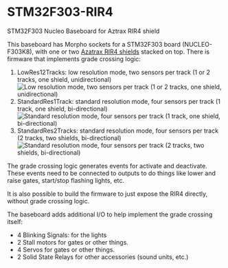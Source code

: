 # STM32F303-RIR4

STM32F303 Nucleo Baseboard for Aztrax RIR4 shield

This baseboard has Morpho sockets for a STM32F303 board (NUCLEO-F303K8), with 
one or two [Azatrax RIR4 
shields](https://www.azatrax.com/arduino-shield-ir-detector.html) stacked on 
top.  There is firmware that implements grade crossing logic:

1. LowRes12Tracks: low resolution mode, two sensors per track (1 or 2 tracks, 
one shield, unidirectional) ![Low resolution mode, two sensors per track (1 or 
2 tracks, one shield, 
unidirectional)](https://github.com/RobertPHeller/STM32F303-RIR4/blob/main/firmware/doc/images/LowRes12Tracks.png)
2. StandardRes1Track: standard resolution mode, four sensors per track (1 
track, one shield, bi-directional) ![Standard resolution mode, four sensors 
per track (1 track, one shield, 
bi-directional)](https://github.com/RobertPHeller/STM32F303-RIR4/blob/main/firmware/doc/images/StandardRes1Track.png)
3. StandardRes2Tracks: standard resolution mode, four sensors per track (2 
tracks, two shields, bi-directional) ![Standard resolution mode, four sensors 
per track (2 tracks, two shields, 
bi-directional)](https://github.com/RobertPHeller/STM32F303-RIR4/blob/main/firmware/doc/images/StandardRes2Tracks.png)

The grade crossing logic generates events for activate and deactivate.  These 
events need to be connected to outputs to do things like lower and raise 
gates, start/stop flashing lights, etc.

It is also possible to build the firmware to just expose the RIR4 directly, 
without grade crossing logic.

The baseboard adds additional I/O to help implement the grade crossing itself:

- 4 Blinking Signals: for the lights
- 2 Stall motors for gates or other things.
- 4 Servos for gates or other things.
- 2 Solid State Relays for other accessories (sound units, etc.)

